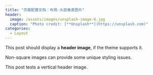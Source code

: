 ```yaml
---
title: "页面配置文档：布局-头部垂直图片"
header:
  image: /assets/images/unsplash-image-6.jpg
  caption: "Photo credit: [**Unsplash**](https://unsplash.com)"
categories:
  - Layout
---
```


This post should display a **header image**, if the theme supports it.

Non-square images can provide some unique styling issues.

This post tests a vertical header image.